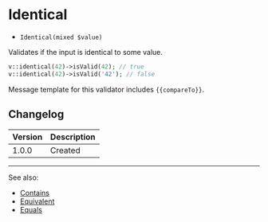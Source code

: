 # Identical

- `Identical(mixed $value)`

Validates if the input is identical to some value.

```php
v::identical(42)->isValid(42); // true
v::identical(42)->isValid('42'); // false
```

Message template for this validator includes `{{compareTo}}`.

## Changelog

Version | Description
--------|-------------
  1.0.0 | Created

***
See also:

- [Contains](Contains.md)
- [Equivalent](Equivalent.md)
- [Equals](Equals.md)
